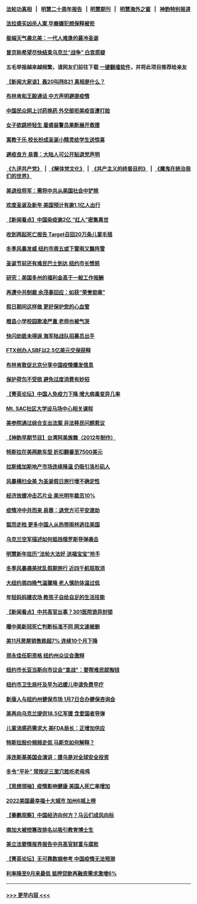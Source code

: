 #### [法轮功真相](https://github.com/gfw-breaker/truth/blob/master/README.md?t=0) &nbsp;&nbsp;|&nbsp;&nbsp; [明慧二十周年报告](https://github.com/gfw-breaker/mh-reports/blob/master/README.md?t=0) &nbsp;&nbsp;|&nbsp;&nbsp;[明慧期刊](https://github.com/gfw-breaker/mh-qikan) &nbsp;&nbsp;|&nbsp;&nbsp; [明慧海外之窗](https://github.com/gfw-breaker/mh-news/blob/master/README.md?t=0) &nbsp;&nbsp;|&nbsp;&nbsp; [神韵特别报道](https://github.com/gfw-breaker/mh-news/blob/master/shenyun.md?t=0)
#### [法拉盛买凶杀人案 华裔嫌犯想保释被拒](../pages/nsc412/n13890186.md?t=12240343) 
#### [极端天气袭北美：一代人难逢的最冷圣诞](../pages/nsc412/n13890635.md?t=12240343) 
#### [普京称希望尽快结束乌克兰“战争” 白宫质疑](../pages/nsc412/n13890508.md?t=12240343) 
#### 五毛举报越来越频繁，请网友们前往下载 [一键翻墙软件](https://github.com/gfw-breaker/ssr-accounts)，并将此项目推荐给亲友
#### [【新闻大家谈】轰20叫阵B21 真相是什么？](../pages/nsc412/n13890509.md?t=12240343) 
#### [布林肯和王毅通话 中方声明避提疫情](../pages/nsc412/n13890572.md?t=12240343) 
#### [中国民众网上讨药换药 外交部拒美疫苗遭打脸](../pages/nsc412/n13890551.md?t=12240343) 
#### [女子欲跳桥轻生 着盛装警员果断展开救援](../pages/nsc412/n13890314.md?t=12240343) 
#### [寓教于乐 校长扮成圣诞小精灵给学生送惊喜](../pages/nsc412/n13890280.md?t=12240343) 
#### [避疫良方 易蓉：大陆人可公开贴退党声明](../pages/nsc412/n13890040.md?t=12240343) 
#### [《九评共产党》](https://github.com/begood0513/9ping.md/blob/master/README.md) &nbsp;|&nbsp; [《解体党文化》](../../../../jtdwh.md/blob/master/README.md)  &nbsp;|&nbsp; [《共产主义的终极目的》](../../../../gczydzjmd.md/blob/master/README.md) &nbsp;|&nbsp; [《魔鬼在统治我们的世界》](../../../../mgztzwmdsj.md/blob/master/README.md) 
#### [美退役将军：需将中共从美国社会中铲除](../pages/nsc412/n13890377.md?t=12240343) 
#### [欢度圣诞及新年 美国预计有逾1.1亿人出行](../pages/nsc412/n13890155.md?t=12240343) 
#### [【新闻看点】中国染疫逾2亿 “红人”密集离世](../pages/nsc412/n13890084.md?t=12240343) 
#### [收到两起死亡报告 Target召回20万条儿童毛毯](../pages/nsc412/n13890259.md?t=12240343) 
#### [冬季风暴发威 纽约市周五或下雷雨又飘阵雪](../pages/nsc412/n13890184.md?t=12240343) 
#### [圣诞节前还有难民巴士到达 纽约市长愤怒](../pages/nsc412/n13890203.md?t=12240343) 
#### [研究：美国多州的福利金高于一般工作报酬](../pages/nsc412/n13890115.md?t=12240343) 
#### [再遭中共制裁 余茂春回应：如获“荣誉勋章”](../pages/nsc412/n13890124.md?t=12240343) 
#### [假日期间这样做 更好保护您的心血管](../pages/nsc412/n13890149.md?t=12240343) 
#### [橙县小学校园欺凌严重 老师也被气哭](../pages/nsc412/n13890136.md?t=12240343) 
#### [快闪劫匪未得逞 海军陆战队招募员出手](../pages/nsc412/n13890125.md?t=12240343) 
#### [FTX创办人SBF以2.5亿美元交保获释](../pages/nsc412/n13890058.md?t=12240343) 
#### [布林肯敦促北京分享中国疫情爆发信息](../pages/nsc412/n13889975.md?t=12240343) 
#### [保护荷包不受损 避免过度消费有妙招](../pages/nsc412/n13890069.md?t=12240343) 
#### [【菁英论坛】中国人免疫力下降 增大病毒变异几率](../pages/nsc412/n13889955.md?t=12240343) 
#### [Mt. SAC社区大学设马场中心相关课程](../pages/nsc412/n13890052.md?t=12240343) 
#### [美参院通过综合支出法案 非法移民问题惹议](../pages/nsc412/n13889977.md?t=12240343) 
#### [【神韵早期节目】台湾阿美族舞（2012年制作）](../pages/nsc412/n13890019.md?t=12240343) 
#### [特斯拉在美两款车型 折扣翻番至7500美元](../pages/nsc412/n13889970.md?t=12240343) 
#### [拉斯维加斯地产市场连续降温 仍吸引洛杉矶人](../pages/nsc412/n13889374.md?t=12240343) 
#### [风暴横扫全美 为圣诞假日旅行增不确定性](../pages/nsc412/n13889385.md?t=12240343) 
#### [经济放缓冲击芯片业 美光明年裁员10%](../pages/nsc412/n13889938.md?t=12240343) 
#### [疫情冲中共而来 易蓉：退党方可平安渡劫](../pages/nsc412/n13889953.md?t=12240343) 
#### [铤而走险 更多中国人从热带雨林逃往美国](../pages/nsc412/n13889947.md?t=12240343) 
#### [乌克兰空军描述如何抵挡俄罗斯导弹袭击](../pages/nsc412/n13889878.md?t=12240343) 
#### [明慧新年挂历“法轮大法好 送福宝宝”抢手](../pages/nsc412/n13889454.md?t=12240343) 
#### [冬季风暴袭美扰乱假期旅行 近四千航班取消](../pages/nsc412/n13889923.md?t=12240343) 
#### [大纽约周四晚气温骤降 老人慎防体温过低](../pages/nsc412/n13889418.md?t=12240343) 
#### [年轻妈妈建农场 教孩子自给自足的生活技能](../pages/nsc412/n13889511.md?t=12240343) 
#### [【新闻看点】中共高官出事？301医院诡异封锁](../pages/nsc412/n13889322.md?t=12240343) 
#### [曝中美新冠死亡判断标准不同 网文速被删](../pages/nsc412/n13889389.md?t=12240343) 
#### [美11月房屋销售跌超7% 连续10个月下降](../pages/nsc412/n13889387.md?t=12240343) 
#### [郑永佳任职资格 纽约州众议会激辩](../pages/nsc412/n13889420.md?t=12240343) 
#### [纽约市长亚当斯向市议会“宣战”：要帮难民就掏钱](../pages/nsc412/n13889433.md?t=12240343) 
#### [纽约市卫生局吁及早为迟缓儿申请免费早疗](../pages/nsc412/n13889451.md?t=12240343) 
#### [新唐人与纽约州健保市场 1月7日合办健保咨询会](../pages/nsc412/n13889445.md?t=12240343) 
#### [美再向乌克兰提供18.5亿军援 含爱国者导弹](../pages/nsc412/n13889284.md?t=12240343) 
#### [儿童流感药需求大 美FDA局长：正增加供应](../pages/nsc412/n13889381.md?t=12240343) 
#### [特斯拉股价频频走低 马斯克如何解释？](../pages/nsc412/n13889319.md?t=12240343) 
#### [泽连斯基美国会演讲：援乌是对全球安全投资](../pages/nsc412/n13889343.md?t=12240343) 
#### [冬令“平补” 常按足三里穴胜吃老母鸡](../pages/nsc412/n13889361.md?t=12240343) 
#### [【思想领袖】疫情影响健康 美国人死亡率增加](../pages/nsc412/n13866609.md?t=12240343) 
#### [2022美国最幸福十大城市 加州6城上榜](../pages/nsc412/n13889279.md?t=12240343) 
#### [【秦鹏观察】中国经济向何方？马云们成风向标](../pages/nsc412/n13889263.md?t=12240343) 
#### [南加大被控篡改排名以吸引教育博士生](../pages/nsc412/n13889326.md?t=12240343) 
#### [美立法要情报界报告中共高官财富与腐败](../pages/nsc412/n13889226.md?t=12240343) 
#### [【菁英论坛】无可靠数据参考 中国疫情无法预测](../pages/nsc412/n13889255.md?t=12240343) 
#### [利率降至9月来最低 抵押贷款再融资需求激增6%](../pages/nsc412/n13889283.md?t=12240343) 

----
#### [ >>> 更早内容 <<< ](../indexes/nsc412-earlier.md)
